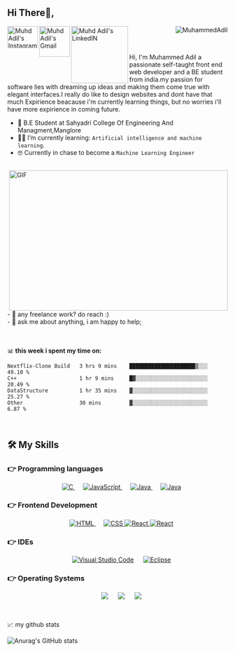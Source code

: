 ## Hi There👋, 

<a href="https://www.instagram.com/_.muhd_adil._/">
  <img align="left"     width= "70px"
    height= "50px" alt="Muhd Adil's Instagram" src="https://github.com/twbs/icons/blob/9ee0d1937adbb827d1c984ba38c50ac70becf8da/icons/instagram.svg#L2" />
</a>
<a href="mailto:muhdadil110@gmail.com">
	<img align="left" width="70px" height="70px" src="https://camo.githubusercontent.com/03349e24df834fcc80bcf1c1d5058b9b6e075b878936d8854279376c95707821/68747470733a2f2f78696e65747a6f6e652e6769746875622e696f2f436f6c6f7265644261646765732f7376672f736f6369616c2f676d61696c2e737667" alt="Muhd Adil's Gmail"/>
</a>
	
<a href="www.linkedin.com/in/muhd-adil-b0b43a217/">
  <img align="left" alt="Muhd Adil's LinkedIN" width="130px"src="https://camo.githubusercontent.com/6a0ddf5dcb2887756dd232853dde26dc30c106c312396b282f9b093fe2a1ca36/68747470733a2f2f78696e65747a6f6e652e6769746875622e696f2f436f6c6f7265644261646765732f7376672f736f6369616c2f6c696e6b6564696e2e737667" />
</a>

<p align="right"> 
	<img src="https://komarev.com/ghpvc/?username=MuhdAdil1&color=blue" alt="MuhammedAdil" /> 
</p>

<br />

Hi, I'm Muhammed Adil a passionate self-taught front end web developer and a BE student from india.my passion for software lies with dreaming up ideas and making them come true with elegant interfaces.I really do like to design websites and dont have that much Expirience beacause i'm currently learning things, but no worries i'll have more expirience in coming future. <br>

- :school: B.E Student at Sahyadri College Of Engineering And Managment,Manglore
- :student: I’m currently learning: `Artificial intelligence and machine learning`.
- :nerd_face: Currently in chase to become a `Machine Learning Engineer`

<br>
<img align="right" alt="GIF" src="https://github.com/abhisheknaiidu/abhisheknaiidu/blob/master/code.gif?raw=true" width="500" height="320" />

<br>
- 💼 any freelance work? do reach :) <br>
- 💬 ask me about anything, i am happy to help;

<br>
<br>
<br>

📊 **this week i spent my time on:**
<!--START_SECTION:waka-->

```text
Nextflix-Clone Build   3 hrs 9 mins    █████████████████████▒░░░   49.10 %
C++                    1 hr 9 mins     █▓░░░░░░░░░░░░░░░░░░░░░░░   20.49 %
DataStructure          1 hr 35 mins    ▓░░░░░░░░░░░░░░░░░░░░░░░░   25.27 %
Other                  30 mins         ▓░░░░░░░░░░░░░░░░░░░░░░░░   6.87 %
```

<!--END_SECTION:waka-->

<br>

## 🛠️ My Skills

### 👉 Programming languages

<p align="center"> 
  &emsp; 
  <a href="https://www.cprogramming.com/" target="_blank"> 
    <img alt="C" src="https://xinetzone.github.io/ColoredBadges/svg/dev/languages/csharp.svg">
  </a> 
  &emsp;
  <a href="https://developer.mozilla.org/en-US/docs/Web/JavaScript" target="_blank"> 
     <img alt="JavaScript" src="https://xinetzone.github.io/ColoredBadges/svg/dev/languages/js.svg">
   </a>
  &emsp;
  <a href="https://www.java.com" target="_blank"> 
    <img alt="Java" src="https://xinetzone.github.io/ColoredBadges/svg/dev/languages/java.svg">
  </a>
	&emsp;
  <a href="https://www.java.com" target="_blank"> 
    <img alt="Java" src="https://xinetzone.github.io/ColoredBadges/svg/dev/languages/python.svg">
  </a>
</p>

### 👉 Frontend Development
<p align="center"> 
  &emsp; 
  <a href="https://www.w3.org/html/" target="_blank"> 
   <img alt="HTML" src="https://xinetzone.github.io/ColoredBadges/svg/dev/languages/html.svg">
  </a>   
  &emsp;
  <a href="https://www.w3schools.com/css/" target="_blank">
    <img alt="CSS" src="https://xinetzone.github.io/ColoredBadges/svg/dev/languages/css3.svg">
  </a> 
	<a href="https://www.w3schools.com/react/" target="_blank">
    <img alt="React" src="https://xinetzone.github.io/ColoredBadges/svg/dev/frameworks/react.svg">
  </a> 
	</a> 
	<a href="https://www.w3schools.com/react/" target="_blank">
    <img alt="React" src="https://xinetzone.github.io/ColoredBadges/svg/dev/frameworks/bootstrap.svg">
  </a> 
	
</p>

 ### 👉 IDEs
 
<p align="center">
  &emsp;
    <a href="#"><img alt="Visual Studio Code" src="https://img.shields.io/badge/Visual_Studio_Code-0078D4?style=for-the-badge&logo=visual%20studio%20code&logoColor=white"></a>
  &emsp;
    <a href="#"><img alt="Eclipse" src="https://img.shields.io/badge/Eclipse-2C2255?style=for-the-badge&logo=eclipse&logoColor=white" /></a>
</p>



 ### 👉 Operating Systems
 
<p align="center">
  &emsp;
    <a href="#"><img src="https://img.shields.io/badge/Linux-FCC624?style=for-the-badge&logo=linux&logoColor=black"></a>
  &emsp;
    <a href="#"><img src="https://img.shields.io/badge/Ubuntu-E95420?style=for-the-badge&logo=ubuntu&logoColor=white"></a>
  &emsp;
    <a href="#"><img src="https://img.shields.io/badge/Windows-0078D6?style=for-the-badge&logo=windows&logoColor=white"></a>
</p>
<br>

 📈 my github stats

![Anurag's GitHub stats](https://github-readme-stats.vercel.app/api?username=MuhdAdil&show_icons=true&theme=radical)

<br>







